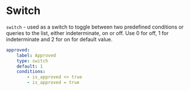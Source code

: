 # Switch

`switch` - used as a switch to toggle between two predefined conditions or queries to the list, either indeterminate, on or off. Use 0 for off, 1 for indeterminate and 2 for on for default value.

```yaml
approved:
    label: Approved
    type: switch
    default: 1
    conditions:
        - is_approved <> true
        - is_approved = true
```
